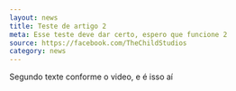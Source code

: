 ```yaml
---
layout: news
title: Teste de artigo 2
meta: Esse teste deve dar certo, espero que funcione 2
source: https://facebook.com/TheChildStudios
category: news
---
```


Segundo texte conforme o video, e é isso aí